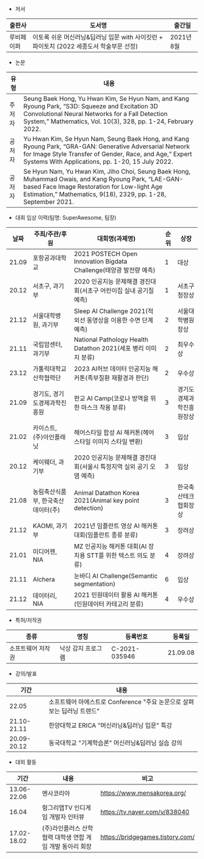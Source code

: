 - 저서

|출판사|도서명|출간일|
|-|-|-|
|루비페이퍼|이토록 쉬운 머신러닝&딥러닝 입문 with 사이킷런 + 파이토치 (2022 세종도서 학술부문 선정)|2021년 8월|

- 논문

|유형|내용|
|--|-|
|주저자|Seung Baek Hong, Yu Hwan Kim, Se Hyun Nam, and Kang Ryoung Park, “S3D: Squeeze and Excitation 3D Convolutional Neural Networks for a Fall Detection System,” Mathematics, Vol. 10(3), 328, pp. 1-24, February 2022.|
|공저자|Yu Hwan Kim, Se Hyun Nam, Seung Baek Hong, and Kang Ryoung Park, “GRA-GAN: Generative Adversarial Network for Image Style Transfer of Gender, Race, and Age,” Expert Systems With Applications, pp. 1-20, 15 July 2022.|
|공저자|Se Hyun Nam, Yu Hwan Kim, Jiho Choi, Seung Baek Hong, Muhammad Owais, and Kang Ryoung Park, “LAE-GAN-based Face Image Restoration for Low-light Age Estimation,” Mathematics, 9(18), 2329, pp. 1-28, September 2021.|

- 대회 입상 이력(팀명: SuperAwesome, 팀장)

|날짜|주최/주관/후원|대회명(과제명)|순위|상장|
|-|-|-|--|-|
|21.09|포항공과대학교|2021 POSTECH Open Innovation Bigdata Challenge(태양광 발전량 예측)|1|대상|
|20.12|서초구, 과기부|2020 인공지능 문제해결 경진대회(서초구 어린이집 실내 공기질 예측)|1|서초구청장상|
|21.12|서울대학병원, 과기부|Sleep AI Challenge 2021(적외선 동영상을 이용한 수면 단계 예측)|2|서울대학병원장상|
|21.11|국립암센터, 과기부|National Pathology Health Datathon 2021(세포 병리 이미지 분류)|2|최우수상|
|23.12|가톨릭대학교 산학협력단|2023 AI허브 데이터 인공지능 해커톤(족부질환 재활경과 판단)|2|우수상|
|21.09|경기도, 경기도경제과학진흥원|판교 AI Camp(코로나 방역을 위한 마스크 착용 분류)|3|경기도경제과학진흥원장상|
|21.02|카이스트, (주)아인플래닛|헤어스타일 합성 AI 해커톤(헤어스타일 이미지 스타일 변환)|3|입상|
|20.12|케이웨더, 과기부|2020 인공지능 문제해결 경진대회(서울시 특정지역 실외 공기 오염 예측)|3|입상|
|21.08|농림축산식품부, 한국축산데이터(주)|Animal Datathon Korea 2021(Animal key point detection)|3|한국축산테크협회장상|
|21.12|KAOMI, 과기부|2021년 임플란트 영상 AI 해커톤 대회(임플란트 종류 분류)|3|장려상|
|21.01|미디어젠, NIA|MZ 인공지능 해커톤 대회(AI 장치용 STT를 위한 텍스트 의도 분류)|4|장려상|
|21.11|Alchera|눈바디 AI Challenge(Semantic segmentation)|6|입상|
|21.12|데이터리, NIA|2021 민원데이터 활용 AI 해커톤(민원데이터 카테고리 분류)|4|우수상|

- 특허/저작권

|종류|명칭|등록번호|등록일|
|-|-|-|-|
|소프트웨어 저작권|낙상 감지 프로그램|C-2021-035946|21.09.08|

- 강의/발표

|기간|내용|
|-|-|
|22.05|소프트웨어 마에스트로 Conference "주요 논문으로 살펴보는 딥러닝 트렌드"|
|21.10-21.11|한양대학교 ERICA "머신러닝&딥러닝 입문" 특강|
|20.09-20.12|동국대학교 "기계학습론" 머신러닝&딥러닝 실습 강의|

- 대외 활동

|기간|내용|비고|
|-|-|-|
|13.06-22.06|멘사코리아|https://www.mensakorea.org/|
|16.04|헝그리앱TV 인디게임 개발자 인터뷰|https://tv.naver.com/v/838040|
|17.02-18.02|(주)라인플러스 산학협력 대학생 연합 게임 개발 동아리 회장|https://bridgegames.tistory.com/|

